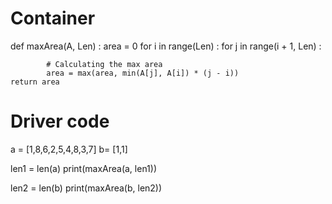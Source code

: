 
# Container
def maxArea(A, Len) :
	area = 0
	for i in range(Len) :
		for j in range(i + 1, Len) :
		
			# Calculating the max area
			area = max(area, min(A[j], A[i]) * (j - i))
	return area

# Driver code
a = [1,8,6,2,5,4,8,3,7]
b= [1,1]


len1 = len(a)
print(maxArea(a, len1))

len2 = len(b)
print(maxArea(b, len2))
